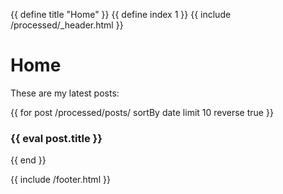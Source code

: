 {{ define title "Home" }}
{{ define index 1 }}
{{ include /processed/_header.html }}

# Home

These are my latest posts:

{{ 
    for post /processed/posts/ sortBy date limit 10 reverse true
}}
### {{ eval post.title }}
{{ end }}

{{ include /footer.html }}